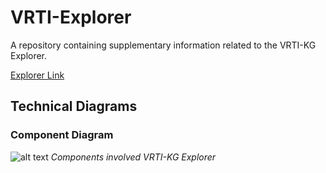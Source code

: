 # VRTI-Explorer
A repository containing supplementary information related to the VRTI-KG Explorer.

[Explorer Link](https://vrti-graph.adaptcentre.ie/)

## Technical Diagrams


### Component Diagram
![alt text](https://github.com/alex-randles/VRTI-Explorer/blob/main/component-diagram.png)
*Components involved VRTI-KG Explorer*
